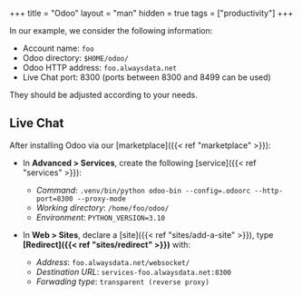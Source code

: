 +++
title = "Odoo"
layout = "man"
hidden = true
tags = ["productivity"]
+++

In our example, we consider the following information:

- Account name: `foo`
- Odoo directory: `$HOME/odoo/`
- Odoo HTTP address: `foo.alwaysdata.net`
- Live Chat port: 8300 (ports between 8300 and 8499 can be used)

They should be adjusted according to your needs.

## Live Chat

After installing Odoo via our [marketplace]({{< ref "marketplace" >}}):

- In **Advanced > Services**, create the following [service]({{< ref "services" >}}):

    - *Command*: `.venv/bin/python odoo-bin --config=.odoorc --http-port=8300 --proxy-mode`
    - *Working directory*: `/home/foo/odoo/`
    - *Environment*: `PYTHON_VERSION=3.10`
	
- In **Web > Sites**, declare a [site]({{< ref "sites/add-a-site" >}}), type **[Redirect]({{< ref "sites/redirect" >}})** with:

    - *Address*: `foo.alwaysdata.net/websocket/`
    - *Destination URL*: `services-foo.alwaysdata.net:8300`
    - *Forwading type*: `transparent (reverse proxy)`
